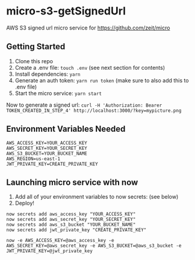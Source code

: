 # micro-s3-getSignedUrl
AWS S3 signed url micro service for https://github.com/zeit/micro

## Getting Started
1. Clone this repo
2. Create a .env file: `touch .env` (see next section for contents)
3. Install dependencies: `yarn`
4. Generate an auth token: `yarn run token` (make sure to also add this to .env file)
5. Start the micro service: `yarn start`

Now to generate a signed url:
`curl -H 'Authorization: Bearer TOKEN_CREATED_IN_STEP_4' http://localhost:3000/?key=mypicture.png`

## Environment Variables Needed
```
AWS_ACCESS_KEY=YOUR_ACCESS_KEY
AWS_SECRET_KEY=YOUR_SECRET_KEY
AWS_S3_BUCKET=YOUR_BUCKET_NAME
AWS_REGION=us-east-1
JWT_PRIVATE_KEY=CREATE_PRIVATE_KEY
```

## Launching micro service with now
1. Add all of your environment variables to now secrets: (see below)
2. Deploy!

```
now secrets add aws_access_key "YOUR_ACCESS_KEY"
now secrets add aws_secret_key "YOUR_SECRET_KEY"
now secrets add aws_s3_bucket "YOUR_BUCKET_NAME"
now secrets add jwt_private_key "CREATE_PRIVATE_KEY"
```
`now -e AWS_ACCESS_KEY=@aws_access_key -e AWS_SECRET_KEY=@aws_secret_key -e AWS_S3_BUCKET=@aws_s3_bucket -e JWT_PRIVATE_KEY=@jwt_private_key`

